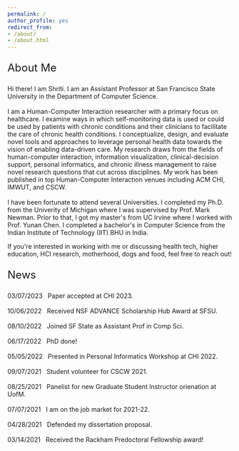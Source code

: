 ```yaml
---
permalink: /
author_profile: yes
redirect_from:
- /about/
- /about.html
---
```


<!--
<style>
.column-left{
  float: left;
  width: 65%;
  text-align: left;
  font-family: arial;
  font-size: 12pt;
}

.column-right{
  float: right;
  width: 30%;
  text-align: left;
  font-family: arial;
  font-size: 12pt;
}
</style>
-->

<!--<div class="column-left"> -->
<p style="font-size: 18pt; font-style: bold;">About Me</p>

Hi there! I am Shriti. I am an Assistant Professor at San Francisco State University in the Department of Computer Science.
<br>
<br>
I am a Human-Computer Interaction researcher with a primary focus on healthcare. I examine ways in which self-monitoring data is used or could be used by patients with chronic conditions and their clinicians to facilitate the care of chronic health conditions. I conceptualize, design, and evaluate novel tools and approaches to leverage personal health data towards the vision of enabling data-driven care. My research draws from the fields of human-computer interaction, information visualization, clinical-decision support, personal informatics, and chronic illness management to raise novel research questions that cut across disciplines. My work has been published in top Human-Computer Interaction venues including ACM CHI, IMWUT, and CSCW.
<br>
<br>
I have been fortunate to attend several Universities. I completed my Ph.D. from the Univerity of Michigan where I was supervised by Prof. Mark Newman. Prior to that, I got my master's from UC Irvine where I worked with Prof. Yunan Chen. I completed a bachelor's in Computer Science from the Indian Institute of Technology (IIT) BHU in India.

If you're interested in working with me or discussing health tech, higher education, HCI research, motherhood, dogs and food, feel free to reach out!    

<!--</div>-->

<!--<div class="column-right">-->
<p style="font-size: 18pt; font-style: bold;">News</p>

03/07/2023    &nbsp;&nbsp;Paper accepted at CHI 2023.  
<br>
10/06/2022    &nbsp;&nbsp;Received NSF ADVANCE Scholarship Hub Award at SFSU.  
<br>
08/10/2022    &nbsp;&nbsp;Joined SF State as Assistant Prof in Comp Sci.  
<br>
06/17/2022    &nbsp;&nbsp;PhD done!  
<br>
05/05/2022    &nbsp;&nbsp;Presented in Personal Informatics Workshop at CHI 2022.  
<br>
09/07/2021    &nbsp;&nbsp;Student volunteer for CSCW 2021.  
<br>
08/25/2021    &nbsp;&nbsp;Panelist for new Graduate Student Instructor orienation at UofM.  
<br>
07/07/2021    &nbsp;&nbsp;I am on the job market for 2021-22.  
<br>
04/28/2021    &nbsp;&nbsp;Defended my dissertation proposal.  
<br>
03/14/2021    &nbsp;&nbsp;Received the Rackham Predoctoral Fellowship award!  

<!--</div>-->